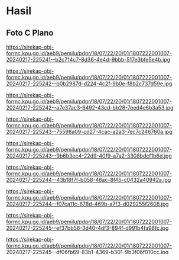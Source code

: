 # Hasil

## Foto C Plano

https://sirekap-obj-formc.kpu.go.id/aeb9/pemilu/pdpr/18/07/22/20/01/1807222001007-20240217-225241--b2c714c7-8d36-4e4d-9bbb-517e3bfe5e4b.jpg

https://sirekap-obj-formc.kpu.go.id/aeb9/pemilu/pdpr/18/07/22/20/01/1807222001007-20240217-225242--b0b2987d-d224-4c2f-9b0e-f8b2c737d59e.jpg

https://sirekap-obj-formc.kpu.go.id/aeb9/pemilu/pdpr/18/07/22/20/01/1807222001007-20240217-225242--a7e37ac3-6492-43cd-bb28-7eed4e6b3a53.jpg

https://sirekap-obj-formc.kpu.go.id/aeb9/pemilu/pdpr/18/07/22/20/01/1807222001007-20240217-225243--75598a09-cd27-4cac-a2a3-7ec7c246760a.jpg

https://sirekap-obj-formc.kpu.go.id/aeb9/pemilu/pdpr/18/07/22/20/01/1807222001007-20240217-225243--9b6b3ec4-22d9-40f9-a7a2-3308bdcf1b6d.jpg

https://sirekap-obj-formc.kpu.go.id/aeb9/pemilu/pdpr/18/07/22/20/01/1807222001007-20240217-225244--43b18f7f-b058-46ac-8f45-c0432a40942a.jpg

https://sirekap-obj-formc.kpu.go.id/aeb9/pemilu/pdpr/18/07/22/20/01/1807222001007-20240217-225244--f07ca11c-678d-469b-a7f3-d029255f2608.jpg

https://sirekap-obj-formc.kpu.go.id/aeb9/pemilu/pdpr/18/07/22/20/01/1807222001007-20240217-225245--ef37bb56-3d40-4df3-894f-d991b4fa98fc.jpg

https://sirekap-obj-formc.kpu.go.id/aeb9/pemilu/pdpr/18/07/22/20/01/1807222001007-20240217-225245--df06fb69-83b1-4369-b301-9b3f06f010cc.jpg

https://sirekap-obj-formc.kpu.go.id/aeb9/pemilu/pdpr/18/07/22/20/01/1807222001007-20240217-225245--fab19ffc-07c4-4baa-aab8-54d2910809af.jpg

https://sirekap-obj-formc.kpu.go.id/aeb9/pemilu/pdpr/18/07/22/20/01/1807222001007-20240217-225246--76800d1d-ac14-4ffe-acb4-14a687c42361.jpg

https://sirekap-obj-formc.kpu.go.id/aeb9/pemilu/pdpr/18/07/22/20/01/1807222001007-20240217-225246--71c6abc2-9de8-4411-86dc-d96472918757.jpg

https://sirekap-obj-formc.kpu.go.id/aeb9/pemilu/pdpr/18/07/22/20/01/1807222001007-20240217-225246--71f63c1e-ee86-4e1c-96a8-7658c371eb9e.jpg

https://sirekap-obj-formc.kpu.go.id/aeb9/pemilu/pdpr/18/07/22/20/01/1807222001007-20240217-225247--4588b9af-b875-4578-aa1c-b27cd161c8d3.jpg

https://sirekap-obj-formc.kpu.go.id/aeb9/pemilu/pdpr/18/07/22/20/01/1807222001007-20240217-225247--b6c25fe7-280a-4186-8825-2b59eb0585e7.jpg

https://sirekap-obj-formc.kpu.go.id/aeb9/pemilu/pdpr/18/07/22/20/01/1807222001007-20240217-225248--0bf87179-8437-4e72-8dad-a803af3c10ea.jpg

https://sirekap-obj-formc.kpu.go.id/aeb9/pemilu/pdpr/18/07/22/20/01/1807222001007-20240217-225248--5947600e-794d-441d-b259-639b3c457e82.jpg

https://sirekap-obj-formc.kpu.go.id/aeb9/pemilu/pdpr/18/07/22/20/01/1807222001007-20240217-225249--cc4e9f36-3f92-4c27-9a5d-c16571e332b2.jpg

https://sirekap-obj-formc.kpu.go.id/aeb9/pemilu/pdpr/18/07/22/20/01/1807222001007-20240217-225249--5cce4d40-18cd-4cdf-b21f-3b559dbe5b4c.jpg

https://sirekap-obj-formc.kpu.go.id/aeb9/pemilu/pdpr/18/07/22/20/01/1807222001007-20240217-225241--b9e07d06-e361-49c5-81c0-b768340f9ea6.jpg


## Metadata

| Key        | Value               |
| ---------- | ------------------- |
| Time Stamp | 2024-02-19 06:21:02 |
| Kode Dapil | 1802                |




